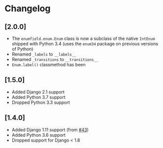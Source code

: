 # Changelog


## [2.0.0]

* The ``enumfield.enum.Enum`` class is now a subclass of the native ``IntEnum`` shipped with Python 3.4 (uses the ``enum34`` package on previous versions of Python)
* Renamed ``_labels`` to ``__labels__``
* Renamed ``_transitions`` to ``__transitions__``
* ``Enum.label()`` classmethod has been

## [1.5.0]

- Added Django 2.1 support
- Added Python 3.7 support
- Dropped Python 3.3 support

## [1.4.0]

- Added Django 1.11 support (from [#43](https://github.com/5monkeys/django-enumfield/pull/43))
- Added Python 3.6 support
- Dropped support for Django < 1.8
